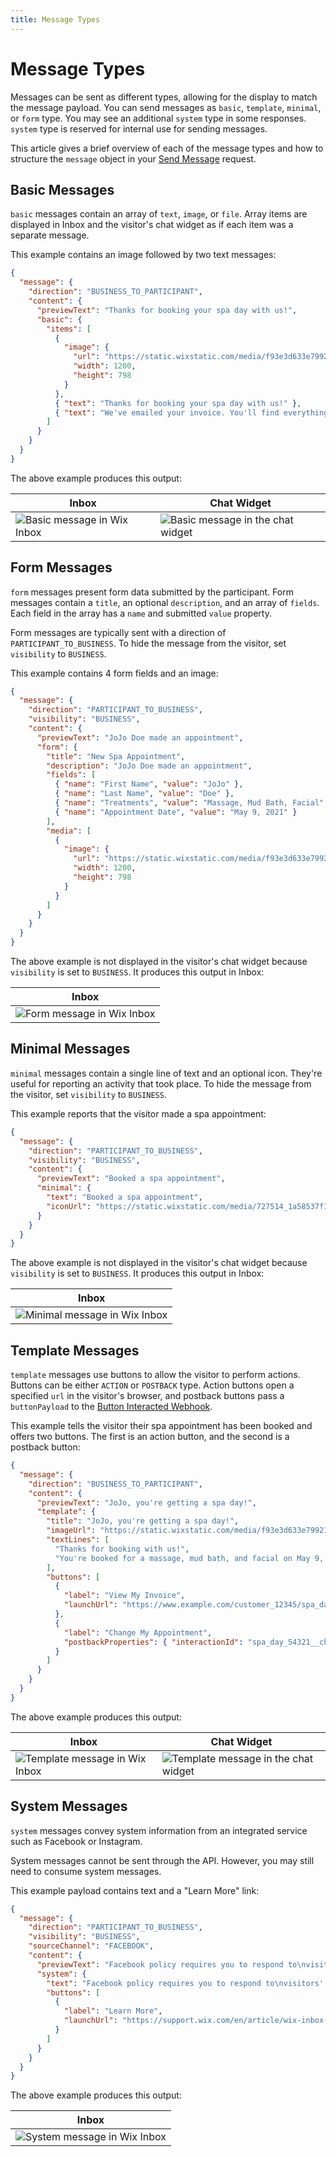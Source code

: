 ```yaml
---
title: Message Types
---
```


# Message Types

Messages can be sent as different types,
allowing for the display to match the message payload.
You can send messages as `basic`, `template`, `minimal`, or `form` type.
You may see an additional `system` type in some responses.
`system` type is reserved for internal use for sending messages.

This article gives a brief overview of each of the message types
and how to structure the `message` object in your
[Send Message](#sendmessage) request.

## Basic Messages

`basic` messages contain an array of `text`, `image`, or `file`.
Array items are displayed in Inbox and the visitor's chat widget
as if each item was a separate message.

This example contains an image followed by two text messages:

```json
{
  "message": {
    "direction": "BUSINESS_TO_PARTICIPANT",
    "content": {
      "previewText": "Thanks for booking your spa day with us!",
      "basic": {
        "items": [
          {
            "image": {
              "url": "https://static.wixstatic.com/media/f93e3d633e79921f14330f1911fc1139.jpg/v1/fill/w_1200,h_798,al_c,q_85,usm_0.66_1.00_0.01/f93e3d633e79921f14330f1911fc1139.webp",
              "width": 1200,
              "height": 798
            }
          },
          { "text": "Thanks for booking your spa day with us!" },
          { "text": "We've emailed your invoice. You'll find everything you need to know there." }
        ]
      }
    }
  }
}
```

The above example produces this output:

| Inbox                                                     | Chat Widget                                                           |
| --------------------------------------------------------- | --------------------------------------------------------------------- |
| ![Basic message in Wix Inbox](images/collapsible_text.png) | ![Basic message in the chat widget](images/collapsible_text.png) |

## Form Messages

`form` messages present form data submitted by the participant.
Form messages contain a `title`, an optional `description`,
and an array of `fields`.
Each field in the array has a `name` and submitted `value` property.

Form messages are typically sent with a direction of `PARTICIPANT_TO_BUSINESS`.
To hide the message from the visitor, set `visibility` to `BUSINESS`.

This example contains 4 form fields and an image:

```json
{
  "message": {
    "direction": "PARTICIPANT_TO_BUSINESS",
    "visibility": "BUSINESS",
    "content": {
      "previewText": "JoJo Doe made an appointment",
      "form": {
        "title": "New Spa Appointment",
        "description": "JoJo Doe made an appointment",
        "fields": [
          { "name": "First Name", "value": "JoJo" },
          { "name": "Last Name", "value": "Doe" },
          { "name": "Treatments", "value": "Massage, Mud Bath, Facial" },
          { "name": "Appointment Date", "value": "May 9, 2021" }
        ],
        "media": [
          {
            "image": {
              "url": "https://static.wixstatic.com/media/f93e3d633e79921f14330f1911fc1139.jpg/v1/fill/w_1200,h_798,al_c,q_85,usm_0.66_1.00_0.01/f93e3d633e79921f14330f1911fc1139.webp",
              "width": 1200,
              "height": 798
            }
          }
        ]
      }
    }
  }
}
```

The above example is not displayed in the visitor's chat widget
because `visibility` is set to `BUSINESS`.
It produces this output in Inbox:

| Inbox                                                   |
| ------------------------------------------------------- |
| ![Form message in Wix Inbox](media/form__inbox.png) |

## Minimal Messages

`minimal` messages contain a single line of text and an optional icon.
They're useful for reporting an activity that took place.
To hide the message from the visitor, set `visibility` to `BUSINESS`.

This example reports that the visitor made a spa appointment:

```json
{
  "message": {
    "direction": "PARTICIPANT_TO_BUSINESS",
    "visibility": "BUSINESS",
    "content": {
      "previewText": "Booked a spa appointment",
      "minimal": {
        "text": "Booked a spa appointment",
        "iconUrl": "https://static.wixstatic.com/media/727514_1a58537f1b6a44a7b09956cdbc5ac774~mv2.png/v1/fill/w_297,h_324,al_c,lg_1,q_85/727514_1a58537f1b6a44a7b09956cdbc5ac774~mv2.webp"
      }
    }
  }
}
```

The above example is not displayed in the visitor's chat widget
because `visibility` is set to `BUSINESS`.
It produces this output in Inbox:

| Inbox                                                         |
| ------------------------------------------------------------- |
| ![Minimal message in Wix Inbox](media/minimal__inbox.png) |

## Template Messages

`template` messages use buttons to allow the visitor to perform actions.
Buttons can be either `ACTION` or `POSTBACK` type.
Action buttons open a specified `url` in the visitor's browser,
and postback buttons pass a `buttonPayload` to the
[Button Interacted Webhook](https://dev.wix.com/api/rest/drafts/inbox/button-interacted-webhook).

This example tells the visitor their spa appointment has been booked
and offers two buttons.
The first is an action button, and the second is a postback button:

```json
{
  "message": {
    "direction": "BUSINESS_TO_PARTICIPANT",
    "content": {
      "previewText": "JoJo, you're getting a spa day!",
      "template": {
        "title": "JoJo, you're getting a spa day!",
        "imageUrl": "https://static.wixstatic.com/media/f93e3d633e79921f14330f1911fc1139.jpg/v1/fill/w_1200,h_798,al_c,q_85,usm_0.66_1.00_0.01/f93e3d633e79921f14330f1911fc1139.webp",
        "textLines": [
          "Thanks for booking with us!",
          "You're booked for a massage, mud bath, and facial on May 9, 2021."
        ],
        "buttons": [
          {
            "label": "View My Invoice",
            "launchUrl": "https://www.example.com/customer_12345/spa_day_54321/invoice.pdf"
          },
          {
            "label": "Change My Appointment",
            "postbackProperties": { "interactionId": "spa_day_54321__change_appointment" }
          }
        ]
      }
    }
  }
}
```

The above example produces this output:

| Inbox                                                           | Chat Widget                                                                 |
| --------------------------------------------------------------- | --------------------------------------------------------------------------- |
| ![Template message in Wix Inbox](media/template__inbox.png) | ![Template message in the chat widget](media/template__chat-widget.png) |

## System Messages

`system` messages convey system information from an integrated service
such as Facebook or Instagram.

System messages cannot be sent through the API.
However, you may still need to consume system messages.

This example payload contains text and a "Learn More" link:

```json
{
  "message": {
    "direction": "PARTICIPANT_TO_BUSINESS",
    "visibility": "BUSINESS",
    "sourceChannel": "FACEBOOK",
    "content": {
      "previewText": "Facebook policy requires you to respond to\nvisitors' messages within 7 days.",
      "system": {
        "text": "Facebook policy requires you to respond to\nvisitors' messages within 7 days.",
        "buttons": [
          {
            "label": "Learn More",
            "launchUrl": "https://support.wix.com/en/article/wix-inbox-connecting-your-facebook-page"
          }
        ]
      }
    }
  }
}
```

The above example produces this output:

| Inbox                                                       |
| ----------------------------------------------------------- |
| ![System message in Wix Inbox](media/system__inbox.png) |
